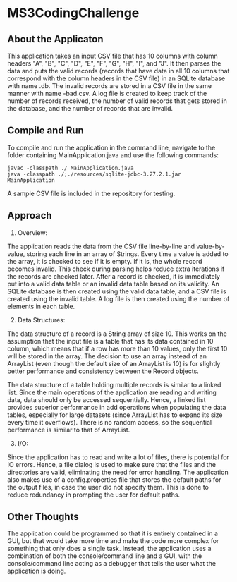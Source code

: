 # MS3CodingChallenge

About the Applicaton
--------------------

This application takes an input CSV file that has 10 columns with column headers "A", "B", "C", "D", "E", "F", "G", "H", "I", and "J". It then parses the data and puts the valid records (records that have data in all 10 columns that correspond with the column headers in the CSV file) in an SQLite database with name <input-file-name>.db. The invalid records are stored in a CSV file in the same manner with name <input-file-name>-bad.csv. A log file is created to keep track of the number of records received, the number of valid records that gets stored in the database, and the number of records that are invalid.


Compile and Run
---------------

To compile and run the application in the command line, navigate to the folder containing MainApplication.java and use the following commands:

    javac -classpath ./ MainApplication.java
    java -classpath ./;./resources/sqlite-jdbc-3.27.2.1.jar MainApplication
    
A sample CSV file is included in the repository for testing.


Approach
--------

1. Overview:

The application reads the data from the CSV file line-by-line and value-by-value, storing each line in an array of Strings. Every time a value is added to the array, it is checked to see if it is empty. If it is, the whole record becomes invalid. This check during parsing helps reduce extra iterations if the records are checked later. After a record is checked, it is immediately put into a valid data table or an invalid data table based on its validity. An SQLite database is then created using the valid data table, and a CSV file is created using the invalid table. A log file is then created using the number of elements in each table.


2. Data Structures:

The data structure of a record is a String array of size 10. This works on the assumption that the input file is a table that has its data contained in 10 column, which means that if a row has more than 10 values, only the first 10 will be stored in the array. The decision to use an array instead of an ArrayList (even though the default size of an ArrayList is 10) is for slightly better performance and consistency between the Record objects. 

The data structure of a table holding multiple records is similar to a linked list. Since the main operations of the application are reading and writing data, data should only be accessed sequentially. Hence, a linked list provides superior performance in add operations when populating the data tables, especially for large datasets (since ArrayList has to expand its size every time it overflows). There is no random access, so the sequential performance is similar to that of ArrayList.


3. I/O:

Since the application has to read and write a lot of files, there is potential for IO errors. Hence, a file dialog is used to make sure that the files and the directories are valid, eliminating the need for error handling. The application also makes use of a config.properties file that stores the default paths for the output files, in case the user did not specify them. This is done to reduce redundancy in prompting the user for default paths.


Other Thoughts
--------------

The application could be programmed so that it is entirely contained in a GUI, but that would take more time and make the code more complex for something that only does a single task. Instead, the application uses a combination of both the console/command line and a GUI, with the console/command line acting as a debugger that tells the user what the application is doing.
